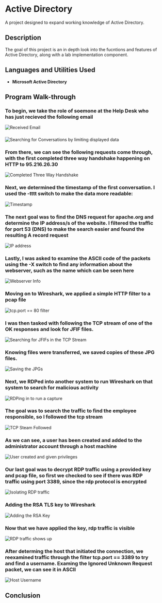 # Active Directory

A project designed to expand working knowledge of Active Directory.

## Description

The goal of this project is an in depth look into the fucntions and features of Active Directory, along with a lab implementation component.   

## Languages and Utilities Used

- **Microsoft Active Directory**

## Program Walk-through

### To begin, we take the role of soemone at the Help Desk who has just recieved the following email

![Received Email](https://i.imgur.com/Cw4b8F4.png)

### 

![Searching for Conversations by limiting displayed data](https://i.imgur.com/wDRoD67.png)

### From there, we can see the following requests come through, with the first completed three way handshake happening on HTTP to 95.216.26.30

![Completed Three Way Handshake](https://i.imgur.com/CooHQN5l.png)

### Next, we determined the timestamp of the first conversation. I used the -tttt switch to make the data more readable:

![Timestamp](https://i.imgur.com/T6hyc4p.png)

### The next goal was to find the DNS request for apache.org and determine the IP address/s of the website.  I filtered the traffic for port 53 (DNS) to make the search easier and found the resulting A record request

![IP address](https://i.imgur.com/mcjKudT.png)

### Lastly, I was asked to examine the ASCII code of the packets using the -X switch to find any information about the webserver, such as the name which can be seen here

![Webserver Info](https://i.imgur.com/DXTSGYql.png)

### Moving on to Wireshark, we applied a simple HTTP filter to a pcap file

![tcp.port == 80 filter](https://i.imgur.com/Cz9zfMbl.png)

### I was then tasked with following the TCP stream of one of the OK responses and look for JFIF files.

![Searching for JFIFs in the TCP Stream](https://i.imgur.com/TcR0dwhl.png)

### Knowing files were transferred, we saved copies of these JPG files.

![Saving the JPGs](https://i.imgur.com/coXefesl.png)

### Next, we RDPed into another system to run Wireshark on that system to search for malicious activity

![RDPing in to run a capture](https://i.imgur.com/hV25xfzl.png)

### The goal was to search the traffic to find the employee responsible, so I followed the tcp stream

![TCP Steam Followed](https://i.imgur.com/WxNV1S3l.png)

### As we can see, a user has been created and added to the administrator account through a host machine

![User created and given privileges](https://i.imgur.com/ZO2wbDml.png)

### Our last goal was to decrypt RDP traffic using a provided key and pcap file, so first we checked to see if there was RDP traffic using port 3389, since the rdp protocol is encrypted

![Isolating RDP traffic](https://i.imgur.com/GD1VCx3l.png)

### Adding the RSA TLS key to Wireshark

![Adding the RSA Key](https://i.imgur.com/YZNxCyDl.png)

### Now that we have applied the key, rdp traffic is visible

![RDP traffic shows up](https://i.imgur.com/Q9T6uAsl.png)

### After determing the host that initiated the connection, we reexamined traffic through the filter tcp.port == 3389 to try and find a username. Examing the Ignored Unknown Request packet, we can see it in ASCII

![Host Username](https://i.imgur.com/zq7290Il.png)

## Conclusion
